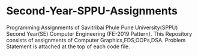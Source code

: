 # Second-Year-SPPU-Assignments
Programming Assignments of Savitribai Phule Pune University(SPPU) Second Year(SE) Computer Engineering (FE-2019 Pattern).
This Repository consists of assignments of Computer Graphics,FDS,OOPs,DSA.
Problem Statement is attached at the top of each code file.
